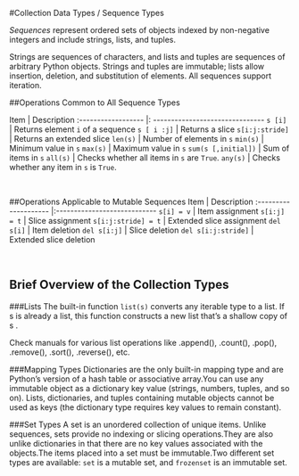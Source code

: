 #Collection Data Types / Sequence Types

*Sequences* represent ordered sets of objects indexed by non-negative integers and include strings, lists, and tuples. 

Strings are sequences of characters, and lists and tuples are sequences of arbitrary Python objects. Strings and tuples are immutable; lists allow insertion, deletion, and substitution of elements. All sequences support iteration.

##Operations Common to All Sequence Types

Item | Description
:------------------ |: -------------------------------
`s [i]` | Returns element `i` of a sequence
`s [ i :j]` | Returns a slice
`s[i:j:stride]` | Returns an extended slice
`len(s)` | Number of elements in `s`
`min(s)` | Minimum value in `s`
`max(s)` | Maximum value in `s`
`sum(s [,initial])` | Sum of items in `s`
`all(s)` | Checks whether all items in `s` are `True`.
`any(s)` | Checks whether any item in `s` is `True`.

<br/>

##Operations Applicable to Mutable Sequences
Item | Description
:-------------------- |:----------------------------
`s[i] = v` | Item assignment
`s[i:j] = t` | Slice assignment
`s[i:j:stride] = t` | Extended slice assignment
`del s[i]` | Item deletion
`del s[i:j]` | Slice deletion
`del s[i:j:stride]` | Extended slice deletion

<br/>

## Brief Overview of the Collection Types

###Lists
The built-in function `list(s)` converts any iterable type to a list. If s is already a list, this function constructs a new list that’s a shallow copy of s .

Check manuals for various list operations like .append(), .count(), .pop(), .remove(), .sort(), .reverse(), etc.

###Mapping Types
Dictionaries are the only built-in mapping type and are Python’s version of a hash table or associative array.You can use any immutable object as a dictionary key value (strings, numbers, tuples, and so on). Lists, dictionaries, and tuples containing mutable objects cannot be used as keys (the dictionary type requires key values to remain constant).

###Set Types
A set is an unordered collection of unique items. Unlike sequences, sets provide no indexing or slicing operations.They are also unlike dictionaries in that there are no key values associated with the objects.The items placed into a set must be immutable.Two different set types are available: `set` is a mutable set, and `frozenset` is an immutable set.






